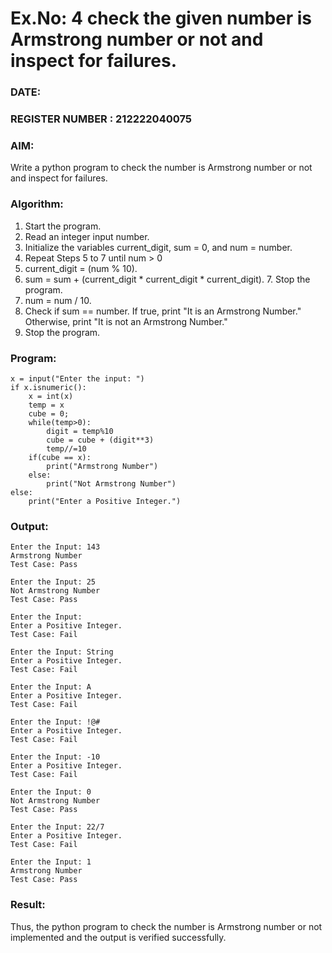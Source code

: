 # Ex.No: 4 check the given number is Armstrong number or not and inspect for failures.
### DATE:                                                                            
### REGISTER NUMBER : 212222040075
### AIM: 
Write a python program to check the number is Armstrong number or not and inspect for failures.

### Algorithm:
1.  Start the program.
2.	Read an integer input number.
3.	Initialize the variables current_digit, sum = 0, and num = number.
4.	Repeat Steps 5 to 7 until num > 0
5.	current_digit = (num % 10).
6.	sum = sum + (current_digit * current_digit * current_digit). 7. Stop the program.
7.	num = num / 10.
8.	Check if sum == number. If true, print "It is an Armstrong Number." Otherwise, print "It is not an Armstrong Number."
9.	Stop the program.

### Program:
```
x = input("Enter the input: ") 
if x.isnumeric(): 
    x = int(x) 
    temp = x 
    cube = 0; 
    while(temp>0): 
        digit = temp%10 
        cube = cube + (digit**3) 
        temp//=10 
    if(cube == x): 
        print("Armstrong Number") 
    else: 
        print("Not Armstrong Number") 
else: 
    print("Enter a Positive Integer.")
```

### Output:

```
Enter the Input: 143 
Armstrong Number 
Test Case: Pass 

Enter the Input: 25 
Not Armstrong Number 
Test Case: Pass 

Enter the Input: 
Enter a Positive Integer. 
Test Case: Fail 

Enter the Input: String 
Enter a Positive Integer. 
Test Case: Fail 

Enter the Input: A 
Enter a Positive Integer. 
Test Case: Fail 

Enter the Input: !@# 
Enter a Positive Integer. 
Test Case: Fail 

Enter the Input: -10 
Enter a Positive Integer. 
Test Case: Fail 

Enter the Input: 0 
Not Armstrong Number 
Test Case: Pass 

Enter the Input: 22/7 
Enter a Positive Integer. 
Test Case: Fail 

Enter the Input: 1 
Armstrong Number 
Test Case: Pass 

```

### Result:
Thus, the python program to check the number is Armstrong number or not implemented and the output is verified successfully.


